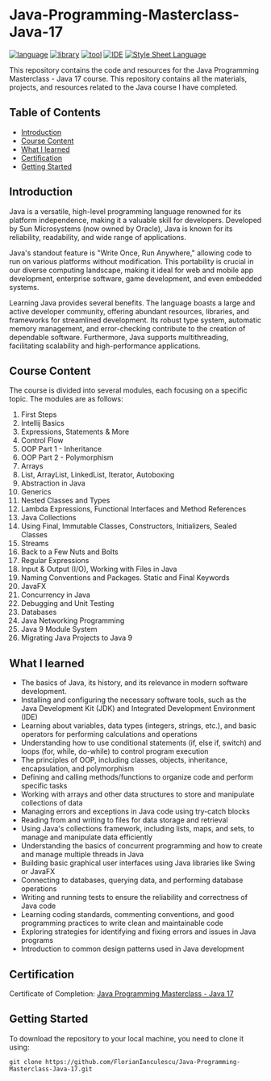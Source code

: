 # Java-Programming-Masterclass-Java-17

[![language](https://img.shields.io/badge/language-Java%2017-blue?labelColor=gray&style=flat&link=https://www.java.com/en/)](https://www.java.com/en/)
[![library](https://img.shields.io/badge/library-JavaFX-green?labelColor=gray&style=flat&link=https://openjfx.io/)](https://openjfx.io/)
[![tool](https://img.shields.io/badge/tool-Scene%20Builder-orange?labelColor=gray&style=flat&link=https://gluonhq.com/products/scene-builder/)](https://gluonhq.com/products/scene-builder/)
[![IDE](https://img.shields.io/badge/IDE-IntelliJ%20IDEA-purple?labelColor=gray&style=flat&link=https://www.jetbrains.com/idea/)](https://www.jetbrains.com/idea/)
[![Style Sheet Language](https://img.shields.io/badge/Style%20Sheet%20Language-CSS-blue?labelColor=gray&style=flat&link=https://developer.mozilla.org/en-US/docs/Web/CSS)](https://developer.mozilla.org/en-US/docs/Web/CSS)

This repository contains the code and resources for the Java Programming Masterclass - Java 17 course. This repository contains all the materials, projects, and resources related to the Java course I have completed.

## Table of Contents

- [Introduction](#introduction)
- [Course Content](#course-content)
- [What I learned](#what-i-learned)
- [Certification](#certification)
- [Getting Started](#getting-started)
  
## Introduction

Java is a versatile, high-level programming language renowned for its platform independence, making it a valuable skill for developers. Developed by Sun Microsystems (now owned by Oracle), Java is known for its reliability, readability, and wide range of applications.

Java's standout feature is "Write Once, Run Anywhere," allowing code to run on various platforms without modification. This portability is crucial in our diverse computing landscape, making it ideal for web and mobile app development, enterprise software, game development, and even embedded systems.

Learning Java provides several benefits. The language boasts a large and active developer community, offering abundant resources, libraries, and frameworks for streamlined development. Its robust type system, automatic memory management, and error-checking contribute to the creation of dependable software. Furthermore, Java supports multithreading, facilitating scalability and high-performance applications.

## Course Content

The course is divided into several modules, each focusing on a specific topic. The modules are as follows:

1. First Steps
2. Intellij Basics
3. Expressions, Statements & More
4. Control Flow
5. OOP Part 1 - Inheritance
6. OOP Part 2 - Polymorphism
7. Arrays
8. List, ArrayList, LinkedList, Iterator, Autoboxing
9. Abstraction in Java
10. Generics
11. Nested Classes and Types
12. Lambda Expressions, Functional Interfaces and Method References
13. Java Collections
14. Using Final, Immutable Classes, Constructors, Initializers, Sealed Classes
15. Streams
16. Back to a Few Nuts and Bolts
17. Regular Expressions
18. Input & Output (I/O), Working with Files in Java
19. Naming Conventions and Packages. Static and Final Keywords
20. JavaFX
21. Concurrency in Java
22. Debugging and Unit Testing
23. Databases
24. Java Networking Programming
25. Java 9 Module System
26. Migrating Java Projects to Java 9

## What I learned

- The basics of Java, its history, and its relevance in modern software development.
- Installing and configuring the necessary software tools, such as the Java Development Kit (JDK) and Integrated Development Environment (IDE)
- Learning about variables, data types (integers, strings, etc.), and basic operators for performing calculations and operations
- Understanding how to use conditional statements (if, else if, switch) and loops (for, while, do-while) to control program execution
- The principles of OOP, including classes, objects, inheritance, encapsulation, and polymorphism
- Defining and calling methods/functions to organize code and perform specific tasks
- Working with arrays and other data structures to store and manipulate collections of data
- Managing errors and exceptions in Java code using try-catch blocks
- Reading from and writing to files for data storage and retrieval
- Using Java's collections framework, including lists, maps, and sets, to manage and manipulate data efficiently
- Understanding the basics of concurrent programming and how to create and manage multiple threads in Java
- Building basic graphical user interfaces using Java libraries like Swing or JavaFX
- Connecting to databases, querying data, and performing database operations
- Writing and running tests to ensure the reliability and correctness of Java code
- Learning coding standards, commenting conventions, and good programming practices to write clean and maintainable code
- Exploring strategies for identifying and fixing errors and issues in Java programs
- Introduction to common design patterns used in Java development

## Certification

Certificate of Completion: [Java Programming Masterclass - Java 17](https://www.udemy.com/certificate/UC-7a3c54d1-7d51-45f9-81f1-27fb01453d3b/)

## Getting Started

To download the repository to your local machine, you need to clone it using:

```
git clone https://github.com/FlorianIanculescu/Java-Programming-Masterclass-Java-17.git
```
